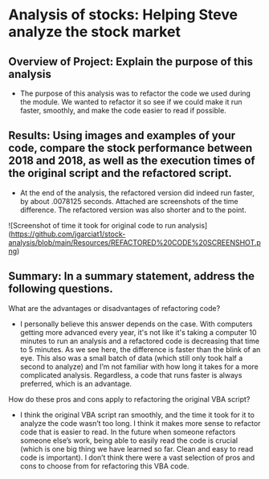 # Analysis of stocks: Helping Steve analyze the stock market
## Overview of Project: Explain the purpose of this analysis

- The purpose of this analysis was to refactor the code we used during the module. We wanted to refactor it so see if we could make it run faster, smoothly, and make the code easier to read if possible.  
## Results: Using images and examples of your code, compare the stock performance between 2018 and 2018, as well as the execution times of the original script and the refactored script.

- At the end of the analysis, the refactored version did indeed run faster, by about .0078125 seconds. Attached are screenshots of the time difference. The refactored version was also shorter and to the point. 

![Screenshot of time it took for original code to run analysis] 
(https://github.com/jgarciat1/stock-analysis/blob/main/Resources/REFACTORED%20CODE%20SCREENSHOT.png)

## Summary: In a summary statement, address the following questions.

What are the advantages or disadvantages of refactoring code?
- I personally believe this answer depends on the case. With computers getting more advanced every year, it's not like it's taking a computer 10 minutes to run an analysis and a refactored code is decreasing that time to 5 minutes. As we see here, the difference is faster than the blink of an eye. This also was a small batch of data (which still only took half a second to analyze) and I’m not familiar with how long it takes for a more complicated analysis. Regardless, a code that runs faster is always preferred, which is an advantage. 

How do these pros and cons apply to refactoring the original VBA script?
- I think the original VBA script ran smoothly, and the time it took for it to analyze the code wasn’t too long. I think it makes more sense to refactor code that is easier to read. In the future when someone refactors someone else’s work, being able to easily read the code is crucial (which is one big thing we have learned so far. Clean and easy to read code is important). I don’t think there were a vast selection of pros and cons to choose from for refactoring this VBA code. 
